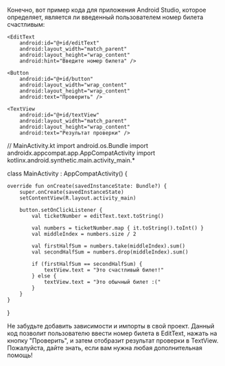 Конечно, вот пример кода для приложения Android Studio, которое определяет, является ли введенный пользователем номер билета счастливым:

<!-- activity_main.xml -->
<LinearLayout xmlns:android="http://schemas.android.com/apk/res/android"
    android:layout_width="match_parent"
    android:layout_height="match_parent"
    android:orientation="vertical">

    <EditText
        android:id="@+id/editText"
        android:layout_width="match_parent"
        android:layout_height="wrap_content"
        android:hint="Введите номер билета" />

    <Button
        android:id="@+id/button"
        android:layout_width="wrap_content"
        android:layout_height="wrap_content"
        android:text="Проверить" />

    <TextView
        android:id="@+id/textView"
        android:layout_width="match_parent"
        android:layout_height="wrap_content"
        android:text="Результат проверки" />

</LinearLayout>


// MainActivity.kt
import android.os.Bundle
import androidx.appcompat.app.AppCompatActivity
import kotlinx.android.synthetic.main.activity_main.*

class MainActivity : AppCompatActivity() {

    override fun onCreate(savedInstanceState: Bundle?) {
        super.onCreate(savedInstanceState)
        setContentView(R.layout.activity_main)

        button.setOnClickListener {
            val ticketNumber = editText.text.toString()

            val numbers = ticketNumber.map { it.toString().toInt() }
            val middleIndex = numbers.size / 2

            val firstHalfSum = numbers.take(middleIndex).sum()
            val secondHalfSum = numbers.drop(middleIndex).sum()

            if (firstHalfSum == secondHalfSum) {
                textView.text = "Это счастливый билет!"
            } else {
                textView.text = "Это обычный билет :("
            }
        }
    }
}


Не забудьте добавить зависимости и импорты в свой проект. Данный код позволит пользователю ввести номер билета в EditText, нажать на кнопку "Проверить", и затем отобразит результат проверки в TextView. Пожалуйста, дайте знать, если вам нужна любая дополнительная помощь!
